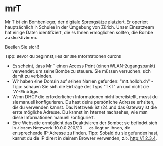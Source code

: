 # mrT
Mr T ist ein Bombenleger, der digitale Sprengsätze platziert. Er operiert hauptsächlich in Schulen in der Umgebung von Zürich. Unser Einsatzteam hat einige Daten identifiziert, die es Ihnen ermöglichen sollten, die Bombe zu deaktivieren. 

Beeilen Sie sich!!

Tipp: Bevor du beginnst, lies dir alle Informationen durch!!

- Es scheint, dass Mr T einen Access Point (einen WLAN-Zugangspunkt) verwendet, um seine Bombe zu steuern. Sie müssen versuchen, sich damit zu verbinden.
- Wir haben eine Domain auf seinen Namen gefunden: "mrt.holloh.ch" - Tipp: schauen Sie sich die Einträge des Typs "TXT" an und nicht die "A"-Einträge.
- Wenn DHCP die erforderlichen Informationen nicht bereitstellt, musst du sie manuell konfigurieren. Du hast deine persönliche Adresse erhalten, die du verwenden kannst. Das Netzwerk ist /24 und das Gateway ist die erste mögliche Adresse. Du kannst im Internet nachsehen, wie man diese Informationen manuell konfiguriert.
- Eine Webseite ermöglicht das Deaktivieren der Bombe; sie befindet sich in diesem Netzwerk: 10.0.0.200/29 — es liegt an Ihnen, die entsprechende IP-Adresse zu finden. Tipp: Sobald du sie gefunden hast, kannst du die IP direkt in deinem Browser verwenden, z.b. http://1.2.3.4.
